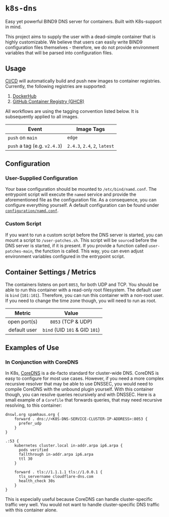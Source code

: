 # `k8s-dns`

Easy yet powerful BIND9 DNS server for containers. Built with K8s-support in mind.

This project aims to supply the user with a dead-simple container that is highly customizable. We believe that users can easily write BIND9 configuration files themselves - therefore, we do not provide environment variables that will be parsed into configuration files.

## Usage

[CI/CD](https://github.com/georglauterbach/k8s-dns/actions) will automatically build and push new images to container registries. Currently, the following registries are supported:

1. [DockerHub](https://hub.docker.com/r/andevour/k8s-dns)
2. [GitHub Container Registry (GHCR)](https://github.com/georglauterbach/k8s-dns/pkgs/container/k8s-dns)

All workflows are using the tagging convention listed below. It is subsequently applied to all images.

| Event                        | Image Tags                    |
|------------------------------|-------------------------------|
| `push` on `main`             | `edge`                        |
| `push` a tag (e.g. `v2.4.3`) | `2.4.3`, `2.4`, `2`, `latest` |

## Configuration

### User-Supplied Configuration

Your base configuration should be mounted to `/etc/bind/namd.conf`. The entrypoint script will execute the `named` service and provide the aforementioned file as the configuration file. As a consequence, you can configure everything yourself. A default configuration can be found under [`configuration/namd.conf`](configuration/named.conf).

### Custom Script

If you want to run a custom script before the DNS server is started, you can mount a script to `/user-patches.sh`. This script will be `source`d before the DNS server is started, if it is present. If you provide a function called `user-patches-main`, the function is called. This way, you can even adjust environment variables configured in the entrypoint script.

## Container Settings / Metrics

The containers listens on port `8053`, for both UDP and TCP. You should be able to run this container with a read-only root filesystem. The default user is `bind` (`101:101`). Therefore, you can run this container with a non-root user. If you need to change the time zone though, you will need to run as root.

| Metric       | Value                          |
| :----------: | :----------------------------: |
| open port(s) | `8053` (TCP & UDP)             |
| default user | `bind` (UID `101` & GID `101`) |

## Examples of Use

### In Conjunction with CoreDNS

In K8s, [CoreDNS](https://coredns.io/) is a de-facto standard for cluster-wide DNS. CoreDNS is easy to configure for most use cases. However, if you need a more complex recursive resolver that may be able to use DNSSEC, you would need to compile CoreDNS with the unbound plugin yourself. With this container though, you can resolve queries recursively and with DNSSEC. Here is a small example of a `Corefile` that forwards queries, that may need recursive resolving, to this container:

``` CONF
dnswl.org spamhaus.org {
    forward . dns://<K8S-DNS-SERVICE-CLUSTER-IP-ADDRESS>:8053 {
      prefer_udp
    }
}

.:53 {
    kubernetes cluster.local in-addr.arpa ip6.arpa {
      pods verified
      fallthrough in-addr.arpa ip6.arpa
      ttl 30
    }

    forward . tls://1.1.1.1 tls://1.0.0.1 {
      tls_servername cloudflare-dns.com
      health_check 30s
    }
}
```

This is especially useful because CoreDNS can handle cluster-specific traffic very well. You would not want to handle cluster-specific DNS traffic with this container alone.
